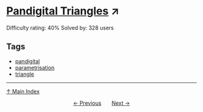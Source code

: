 # [Pandigital Triangles](https://projecteuler.net/problem=660) ↗️

Difficulty rating: 40%
Solved by: 328 users
## Tags

- [pandigital](../tags/pandigital.md)
- [parametrisation](../tags/parametrisation.md)
- [triangle](../tags/triangle.md)



---

[↑ Main Index](../README.md)


<div align=center><a href='659.md'>← Previous</a> &nbsp;&nbsp; &nbsp;&nbsp;  <a href='661.md'>Next →</a></div>
